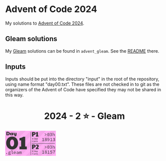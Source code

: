 # Advent of Code 2024

My solutions to [Advent of Code 2024](https://adventofcode/2024).

## Gleam solutions
My [Gleam](https://gleam.run) solutions can be found in `advent_gleam`. See the [README](advent_gleam/README.md) there.

## Inputs
Inputs should be put into the directory "input" in the root of the repository, using
name format "day00.txt". These files are not checked in to git as the organizers of
the Advent of Code have specified they may not be shared in this way.

<!-- AOC TILES BEGIN -->
<h1 align="center">
  2024 - 2 ⭐ - Gleam
</h1>
<a href="advent_gleam/src/day01.gleam">
  <img src=".aoc_tiles/tiles/2024/01.png" width="161px">
</a>
<!-- AOC TILES END -->
